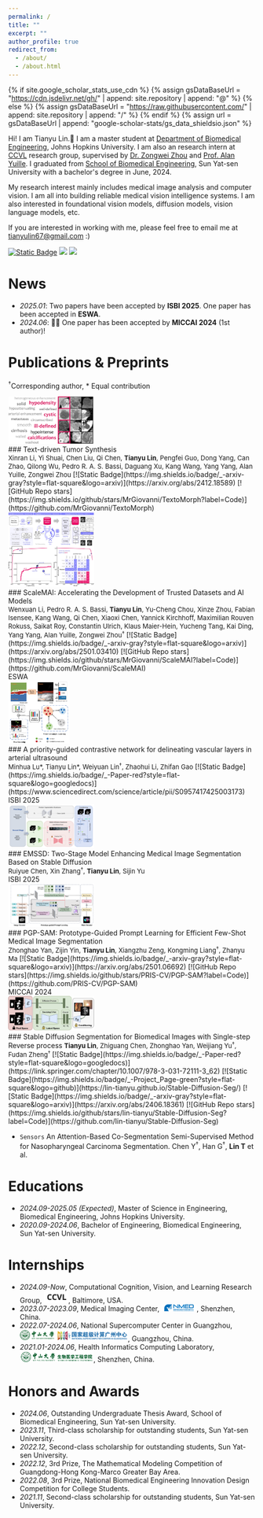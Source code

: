 ```yaml
---
permalink: /
title: ""
excerpt: ""
author_profile: true
redirect_from: 
  - /about/
  - /about.html
---
```


{% if site.google_scholar_stats_use_cdn %}
{% assign gsDataBaseUrl = "https://cdn.jsdelivr.net/gh/" | append: site.repository | append: "@" %}
{% else %}
{% assign gsDataBaseUrl = "https://raw.githubusercontent.com/" | append: site.repository | append: "/" %}
{% endif %}
{% assign url = gsDataBaseUrl | append: "google-scholar-stats/gs_data_shieldsio.json" %}

<span class='anchor' id='about-me'></span>






Hi! I am Tianyu Lin.👋 I am a master student at [Department of Biomedical Engineering](https://www.bme.jhu.edu/), Johns Hopkins University. I am also an research intern at [CCVL](https://ccvl.jhu.edu/) research group, supervised by [Dr. Zongwei Zhou](https://www.zongweiz.com/) and [Prof. Alan Yuille](https://www.cs.jhu.edu/~ayuille/). I graduated from [School of Biomedical Engineering](https://bme.sysu.edu.cn/), Sun Yat-sen University with a bachelor's degree in June, 2024.

My research interest mainly includes medical image analysis and computer vision. I am all into building reliable medical vision intelligence systems. I am also interested in foundational vision models, diffusion models, vision language models, etc.

If you are interested in working with me, please feel free to email me at [tianyulin67@gmail.com](mailto:tianyulin67@gmail.com) :)

<a href='mailto:tianyulin67@gmail.com'><img alt="Static Badge" src="https://img.shields.io/badge/tianyulin67-_?style=for-the-badge&logo=gmail&color=eee"></a>
<a href="https://visitorbadge.io/status?path=https%3A%2F%2Flin-tianyu.github.io%2F"><img src="https://api.visitorbadge.io/api/visitors?path=https%3A%2F%2Flin-tianyu.github.io%2F&label=VISITORS&labelColor=%23d9e3f0&countColor=%23697689&labelStyle=upper" /></a>
<a href='https://scholar.google.com/citations?user=eHJYs-IAAAAJ&hl'><img src="https://img.shields.io/endpoint?url={{ url | url_encode }}&logo=Google%20Scholar&labelColor=f6f6f6&color=9cf&style=for-the-badge&label=citations"></a>



# News
- *2025.01*: Two papers have been accepted by **ISBI 2025**. One paper has been accepted in **ESWA**.
- *2024.06*: 🥳🎉 One paper has been accepted by **MICCAI 2024** (1st author)!

# Publications & Preprints
<sup>&dagger;</sup>Corresponding author, \* Equal contribution

<div class='paper-box'><div class='paper-box-image'><div><div class="badge"></div><img src='images/TextoMorph.png' alt="sym" width="175px"></div></div>
<div class='paper-box-text' markdown="1">
### Text-driven Tumor Synthesis<br>
<!-- [![Static Badge](https://img.shields.io/badge/_-Paper-red?style=flat-square&logo=googledocs)](https://link.springer.com/chapter/10.1007/978-3-031-72111-3_62)  -->
<font size="2">
Xinran Li, Yi Shuai, Chen Liu, Qi Chen, <b>Tianyu Lin</b>, Pengfei Guo, Dong Yang, Can Zhao, Qilong Wu, Pedro R. A. S. Bassi, Daguang Xu, Kang Wang, Yang Yang, Alan Yuille, Zongwei Zhou
</font>
[![Static Badge](https://img.shields.io/badge/_-arxiv-gray?style=flat-square&logo=arxiv)](https://arxiv.org/abs/2412.18589)  [![GitHub Repo stars](https://img.shields.io/github/stars/MrGiovanni/TextoMorph?label=Code)](https://github.com/MrGiovanni/TextoMorph) 
</div>
</div>

<div class='paper-box'><div class='paper-box-image'><div><div class="badge"></div><img src='images/ScaleMAI.jpg' alt="sym" width="175px"></div></div>
<div class='paper-box-text' markdown="1">
### ScaleMAI: Accelerating the Development of Trusted Datasets and AI Models<br>
<!-- [![Static Badge](https://img.shields.io/badge/_-Paper-red?style=flat-square&logo=googledocs)](https://link.springer.com/chapter/10.1007/978-3-031-72111-3_62)  -->
<font size="2">
Wenxuan Li, Pedro R. A. S. Bassi, <b>Tianyu Lin</b>, Yu-Cheng Chou, Xinze Zhou, Fabian Isensee, Kang Wang, Qi Chen, Xiaoxi Chen, Yannick Kirchhoff, Maximilian Rouven Rokuss, Saikat Roy, Constantin Ulrich, Klaus Maier-Hein, Yucheng Tang, Kai Ding, Yang Yang, Alan Yuille, Zongwei Zhou<sup>&dagger;</sup>
</font>
[![Static Badge](https://img.shields.io/badge/_-arxiv-gray?style=flat-square&logo=arxiv)](https://arxiv.org/abs/2501.03410)  [![GitHub Repo stars](https://img.shields.io/github/stars/MrGiovanni/ScaleMAI?label=Code)](https://github.com/MrGiovanni/ScaleMAI) 
</div>
</div>

<div class='paper-box'><div class='paper-box-image'><div><div class="badge">ESWA</div><img src='images/BCL.png' alt="sym" width="125px"></div></div>
<div class='paper-box-text' markdown="1">
### A priority-guided contrastive network for delineating vascular layers in arterial ultrasound<br>
<font size="2">
Minhua Lu*, Tianyu Lin*, Weiyuan Lin<sup>&dagger;</sup>, Zhaohui Li, Zhifan Gao
</font>
[![Static Badge](https://img.shields.io/badge/_-Paper-red?style=flat-square&logo=googledocs)](https://www.sciencedirect.com/science/article/pii/S0957417425003173)
</div>
</div>

<div class='paper-box'><div class='paper-box-image'><div><div class="badge">ISBI 2025</div><img src='images/EMSSD.png' alt="sym" width="175px"></div></div>
<div class='paper-box-text' markdown="1">
### EMSSD: Two-Stage Model Enhancing Medical Image Segmentation Based on Stable Diffusion<br>
<!-- [![Static Badge](https://img.shields.io/badge/_-Paper-red?style=flat-square&logo=googledocs)](https://link.springer.com/chapter/10.1007/978-3-031-72111-3_62)  -->
<!-- [![Static Badge](https://img.shields.io/badge/_-arxiv-gray?style=flat-square&logo=arxiv)](https://arxiv.org/abs/2501.06692)  [![GitHub Repo stars](https://img.shields.io/github/stars/PRIS-CV/PGP-SAM?label=Code)](https://github.com/PRIS-CV/PGP-SAM) <br> -->
<font size="2">
Ruiyue Chen, Xin Zhang<sup>&dagger;</sup>, <b>Tianyu Lin</b>, Sijin Yu
</font>
</div>
</div>

<div class='paper-box'><div class='paper-box-image'><div><div class="badge">ISBI 2025</div><img src='images/PSP-SAM.png' alt="sym" width="175px"></div></div>
<div class='paper-box-text' markdown="1">
### PGP-SAM: Prototype-Guided Prompt Learning for Efficient Few-Shot Medical Image Segmentation<br>
<!-- [![Static Badge](https://img.shields.io/badge/_-Paper-red?style=flat-square&logo=googledocs)](https://link.springer.com/chapter/10.1007/978-3-031-72111-3_62)  -->
<font size="2">
Zhonghao Yan, Zijin Yin, <b>Tianyu Lin</b>, Xiangzhu Zeng, Kongming Liang<sup>&dagger;</sup>, Zhanyu Ma
</font>
[![Static Badge](https://img.shields.io/badge/_-arxiv-gray?style=flat-square&logo=arxiv)](https://arxiv.org/abs/2501.06692)  [![GitHub Repo stars](https://img.shields.io/github/stars/PRIS-CV/PGP-SAM?label=Code)](https://github.com/PRIS-CV/PGP-SAM) 
</div>
</div>

<div class='paper-box'><div class='paper-box-image'><div><div class="badge">MICCAI 2024</div><img src='images/SDSegFramework-v2.jpg' alt="sym" width="175px"></div></div>
<div class='paper-box-text' markdown="1">
### Stable Diffusion Segmentation for Biomedical Images with Single-step Reverse process
<font size="2">
<b>Tianyu Lin</b>, Zhiguang Chen, Zhonghao Yan, Weijiang Yu<sup>&dagger;</sup>, Fudan Zheng<sup>&dagger;</sup>
</font>
[![Static Badge](https://img.shields.io/badge/_-Paper-red?style=flat-square&logo=googledocs)](https://link.springer.com/chapter/10.1007/978-3-031-72111-3_62) [![Static Badge](https://img.shields.io/badge/_-Project_Page-green?style=flat-square&logo=github)](https://lin-tianyu.github.io/Stable-Diffusion-Seg/)  [![Static Badge](https://img.shields.io/badge/_-arxiv-gray?style=flat-square&logo=arxiv)](https://arxiv.org/abs/2406.18361)  [![GitHub Repo stars](https://img.shields.io/github/stars/lin-tianyu/Stable-Diffusion-Seg?label=Code)](https://github.com/lin-tianyu/Stable-Diffusion-Seg) 
</div>
</div>

- `Sensors` An Attention-Based Co-Segmentation Semi-Supervised Method for Nasopharyngeal Carcinoma Segmentation. Chen Y<sup>&dagger;</sup>, Han G<sup>&dagger;</sup>, **Lin T** et al.

# Educations
- *2024.09-2025.05 (Expected)*, Master of Science in Engineering, Biomedical Engineering, Johns Hopkins University.
- *2020.09-2024.06*, Bachelor of Engineering, Biomedical Engineering, Sun Yat-sen University.

# Internships
- *2024.09-Now*, Computational Cognition, Vision, and Learning Research Group, <a href="https://ccvl.jhu.edu/"><img src="../images/ccvl.png" width="50" ></a>, Baltimore, USA.
- *2023.07-2023.09*, Medical Imaging Center, <a href="https://www.nmed.org.cn/"><img src="../images/NMed.png"></a>, Shenzhen, China.
- *2022.07-2024.06*, National Supercomputer Center in Guangzhou, <a href="http://www.nscc-gz.cn/"><img src="../images/SYSU-NSCC.png" width="220" ></a>, Guangzhou, China.
- *2021.01-2024.06*, Health Informatics Computing Laboratory, <a href="https://bme.sysu.edu.cn/"><img src="../images/SYSU-BME.png" width="150" ></a>, Shenzhen, China.

# Honors and Awards
- *2024.06*, Outstanding Undergraduate Thesis Award, School of Biomedical Engineering, Sun Yat-sen University.
- *2023.11*, Third-class scholarship for outstanding students, Sun Yat-sen University.
- *2022.12*, Second-class scholarship for outstanding students, Sun Yat-sen University.
- *2022.12*, 3rd Prize, The Mathematical Modeling Competition of Guangdong-Hong Kong-Marco Greater Bay Area.
- *2022.08*, 3rd Prize, National Biomedical Engineering Innovation Design Competition for College Students.
- *2021.11*, Second-class scholarship for outstanding students, Sun Yat-sen University.
